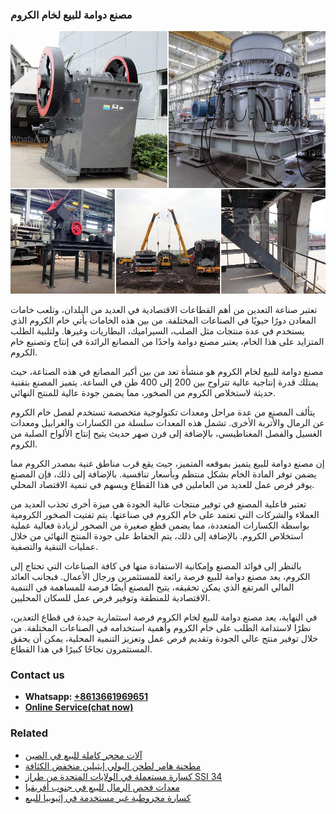 <h3>مصنع دوامة للبيع لخام الكروم</h3><img src='1701853587.jpg' alt=''><p>تعتبر صناعة التعدين من أهم القطاعات الاقتصادية في العديد من البلدان، وتلعب خامات المعادن دورًا حيويًا في الصناعات المختلفة. من بين هذه الخامات يأتي خام الكروم الذي يستخدم في عدة منتجات مثل الصلب، السيراميك، البطاريات وغيرها. ولتلبية الطلب المتزايد على هذا الخام، يعتبر مصنع دوامة واحدًا من المصانع الرائدة في إنتاج وتصنيع خام الكروم.</p><p>مصنع دوامة للبيع لخام الكروم هو منشأة تعد من بين أكبر المصانع في هذه الصناعة، حيث يمتلك قدرة إنتاجية عالية تتراوح بين 200 إلى 400 طن في الساعة. يتميز المصنع بتقنية حديثة لاستخلاص الكروم من الصخور، مما يضمن جودة عالية للمنتج النهائي. </p><p>يتألف المصنع من عدة مراحل ومعدات تكنولوجية متخصصة تستخدم لفصل خام الكروم عن الرمال والأتربة الأخرى. تشمل هذه المعدات سلسلة من الكسارات والغرابيل ومعدات الغسيل والفصل المغناطيسي، بالإضافة إلى فرن صهر حديث يتيح إنتاج الألواح الصلبة من الكروم.</p><p>إن مصنع دوامة للبيع يتميز بموقعه المتميز، حيث يقع قرب مناطق غنية بمصدر الكروم مما يضمن توفر المادة الخام بشكل منتظم وبأسعار تنافسية. بالإضافة إلى ذلك، فإن المصنع يوفر فرص عمل للعديد من العاملين في هذا القطاع ويسهم في تنمية الاقتصاد المحلي.</p><p>تعتبر فاعلية المصنع في توفير منتجات عالية الجودة هي ميزة أخرى تجذب العديد من العملاء والشركات التي تعتمد على خام الكروم في صناعتها. يتم تفتيت الصخور الكرومية بواسطة الكسارات المتعددة، مما يضمن قطع صغيرة من الصخور لزيادة فعالية عملية استخلاص الكروم. بالإضافة إلى ذلك، يتم الحفاظ على جودة المنتج النهائي من خلال عمليات التنقية والتصفية.</p><p>بالنظر إلى فوائد المصنع وإمكانية الاستفادة منها في كافة الصناعات التي تحتاج إلى الكروم، يعد مصنع دوامة للبيع فرصة رائعة للمستثمرين ورجال الأعمال. فبجانب العائد المالي المرتفع الذي يمكن تحقيقه، يتيح المصنع أيضًا فرصة للمساهمة في التنمية الاقتصادية للمنطقة وتوفير فرص عمل للسكان المحليين.</p><p>في النهاية، يعد مصنع دوامة للبيع لخام الكروم فرصة استثمارية جيدة في قطاع التعدين، نظرًا لاستدامة الطلب على خام الكروم وأهمية استخدامه في الصناعات المختلفة. من خلال توفير منتج عالي الجودة وتقديم فرص عمل وتعزيز التنمية المحلية، يمكن أن يحقق المستثمرون نجاحًا كبيرًا في هذا القطاع.</p><h3>Contact us</h3><ul><li><strong>Whatsapp:&nbsp;<a href="https://wa.me/8613661969651">+8613661969651</a></strong></li><li><a href="https://swt.shibang-china.com/?git&amp;zhl&amp;مصنع دوامة للبيع لخام الكروم"><strong>Online Service(chat now)</strong></a></li></ul><h3>Related</h3><ul><li><a href='آلات محجر كاملة للبيع في الصين.md'>آلات محجر كاملة للبيع في الصين</a></li><li><a href='مطحنة هامر لطحن البولي إيثيلين منخفض الكثافة.md'>مطحنة هامر لطحن البولي إيثيلين منخفض الكثافة</a></li><li><a href='كسارة مستعملة في الولايات المتحدة من طراز SSI 34.md'>كسارة مستعملة في الولايات المتحدة من طراز SSI 34</a></li><li><a href='معدات فحص الرمال للبيع في جنوب أفريقيا.md'>معدات فحص الرمال للبيع في جنوب أفريقيا</a></li><li><a href='كسارة مخروطية غير مستخدمة في إثيوبيا للبيع.md'>كسارة مخروطية غير مستخدمة في إثيوبيا للبيع</a></li></ul>